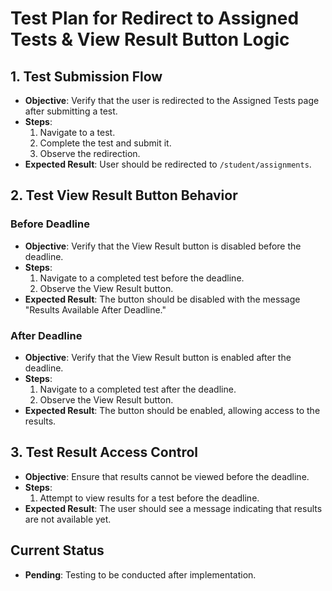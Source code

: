 # Test Plan for Redirect to Assigned Tests & View Result Button Logic

## 1. Test Submission Flow
- **Objective**: Verify that the user is redirected to the Assigned Tests page after submitting a test.
- **Steps**:
  1. Navigate to a test.
  2. Complete the test and submit it.
  3. Observe the redirection.
- **Expected Result**: User should be redirected to `/student/assignments`.

## 2. Test View Result Button Behavior
### Before Deadline
- **Objective**: Verify that the View Result button is disabled before the deadline.
- **Steps**:
  1. Navigate to a completed test before the deadline.
  2. Observe the View Result button.
- **Expected Result**: The button should be disabled with the message "Results Available After Deadline."

### After Deadline
- **Objective**: Verify that the View Result button is enabled after the deadline.
- **Steps**:
  1. Navigate to a completed test after the deadline.
  2. Observe the View Result button.
- **Expected Result**: The button should be enabled, allowing access to the results.

## 3. Test Result Access Control
- **Objective**: Ensure that results cannot be viewed before the deadline.
- **Steps**:
  1. Attempt to view results for a test before the deadline.
- **Expected Result**: The user should see a message indicating that results are not available yet.

## Current Status
- **Pending**: Testing to be conducted after implementation.

